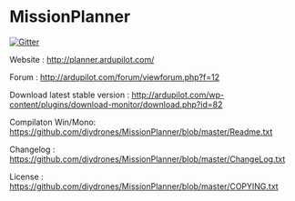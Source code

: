 MissionPlanner
==============

[![Gitter](https://badges.gitter.im/Join%20Chat.svg)](https://gitter.im/diydrones/MissionPlanner?utm_source=badge&utm_medium=badge&utm_campaign=pr-badge&utm_content=badge)

Website : http://planner.ardupilot.com/

Forum : http://ardupilot.com/forum/viewforum.php?f=12

Download latest stable version : http://ardupilot.com/wp-content/plugins/download-monitor/download.php?id=82

Compilaton Win/Mono: https://github.com/diydrones/MissionPlanner/blob/master/Readme.txt

Changelog : https://github.com/diydrones/MissionPlanner/blob/master/ChangeLog.txt

License : https://github.com/diydrones/MissionPlanner/blob/master/COPYING.txt
